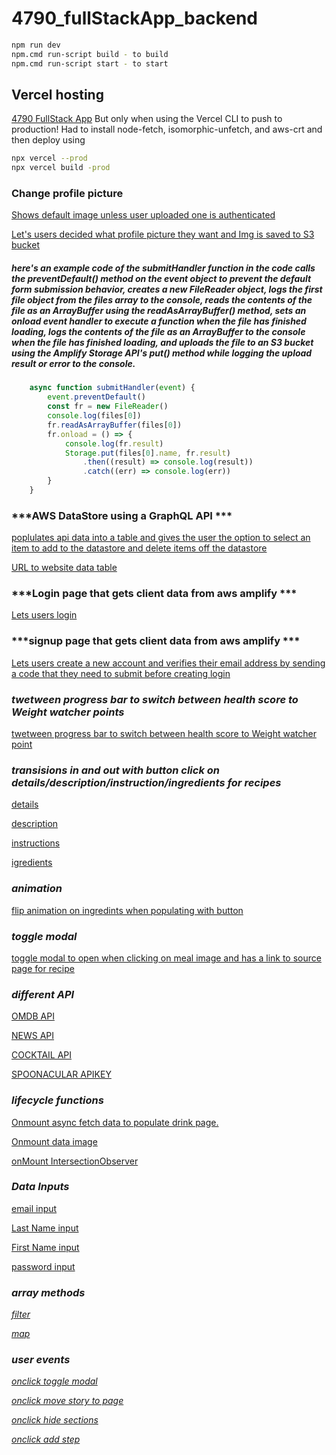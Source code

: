 # 4790_fullStackApp_backend
```bash
npm run dev
npm.cmd run-script build - to build 
npm.cmd run-script start - to start
```
## Vercel hosting 
[4790 FullStack App](https://4790-fullstack-app.vercel.app) But only when using the Vercel CLI to push to production!  Had to install node-fetch, isomorphic-unfetch, and aws-crt and then deploy using 
```bash
npx vercel --prod
npx vercel build -prod
```
### Change profile picture 
[Shows default image unless user uploaded one is authenticated](https://vscode.dev/github/fanko89/4790_fullstack_app/blob/202014d05e7487f8d52500c09cdfaea622c42068/src/lib/components/header/Header.svelte#L21)
 
[Let's users decided what profile picture they want and Img is saved to S3 bucket](https://vscode.dev/github/fanko89/4790_fullstack_app/blob/cf52613834d8058e16244eb16d305763aed7ebc2/src/routes/upload/+page.svelte#L12-L13) 
##### here's an example code of the submitHandler function in the code calls the preventDefault() method on the event object to prevent the default form submission behavior, creates a new FileReader object, logs the first file object from the files array to the console, reads the contents of the file as an ArrayBuffer using the readAsArrayBuffer() method, sets an onload event handler to execute a function when the file has finished loading, logs the contents of the file as an ArrayBuffer to the console when the file has finished loading, and uploads the file to an S3 bucket using the Amplify Storage API's put() method while logging the upload result or error to the console.
```javascript
	async function submitHandler(event) {
		event.preventDefault()
		const fr = new FileReader()
		console.log(files[0])
		fr.readAsArrayBuffer(files[0])
		fr.onload = () => {
			console.log(fr.result)
			Storage.put(files[0].name, fr.result)
				.then((result) => console.log(result))
				.catch((err) => console.log(err))
		}
	}
```


### ***AWS DataStore using a GraphQL API ***

[poplulates api data into a table and gives the user the option to select an item to add to the datastore and delete items off the datastore ](https://vscode.dev/github/fanko89/4790_fullstack_app/src/routes/items/seed/+page.svelte#L1) 


[URL to website data table](https://4790-fullstack-app.vercel.app/items/seed)

### ***Login page that gets client data from aws amplify ***

[Lets users login](https://vscode.dev/github/fanko89/4790_fullstack_app/src/routes/auth/login/+page.svelte#L1)

### ***signup page that gets client data from aws amplify ***

[Lets users create a new account and verifies their email address by sending a code that they need to submit before creating login](https://vscode.dev/github/fanko89/4790_fullstack_app/src/routes/auth/signup/+page.svelte#L1)

### ***twetween progress bar to switch between health score to Weight watcher points***

[twetween progress bar to switch between health score to Weight watcher point](https://vscode.dev/github/fanko89/3790_rich_internet_application_development_svelte/src/routes/dashboard/+page.svelte#L149)

### ***transisions in and out with button click on details/description/instruction/ingredients for recipes***

[details](https://vscode.dev/github/fanko89/3790_rich_internet_application_development_svelte/src/routes/dashboard/+page.svelte#L164)

[description](https://vscode.dev/github/fanko89/3790_rich_internet_application_development_svelte/src/routes/dashboard/+page.svelte#L165)

[instructions](https://vscode.dev/github/fanko89/3790_rich_internet_application_development_svelte/src/routes/dashboard/+page.svelte#L166)

[igredients](https://vscode.dev/github/fanko89/3790_rich_internet_application_development_svelte/src/routes/dashboard/+page.svelte#L167)


### ***animation***

[flip animation on ingredints when populating with button](https://vscode.dev/github/fanko89/3790_rich_internet_application_development_svelte/src/routes/dashboard/+page.svelte#L195)

### ***toggle modal***

[toggle modal to open when clicking on meal image and has a link to source page for recipe](https://vscode.dev/github/fanko89/3790_rich_internet_application_development_svelte/src/routes/dashboard/+page.svelte#L118)

### ***different API***

[OMDB API](https://www.omdbapi.com/)

[NEWS API](https://newsapi.org/)

[COCKTAIL API](https://www.thecocktaildb.com)

[SPOONACULAR APIKEY](https://spoonacular.com/food-api)

### ***lifecycle functions***

[Onmount async fetch data to populate drink page.](https://vscode.dev/github/fanko89/3790_rich_internet_application_development_svelte/src/routes/drink/+page.svelte#L10)

[Onmount data image](https://vscode.dev/github/fanko89/3790_rich_internet_application_development_svelte/blob/f1e7d93c5406015ba8d5018e2b7d72728ca7ded6/src/lib/components/Image/Image.svelte#L10)

[onMount IntersectionObserver](https://vscode.dev/github/fanko89/3790_rich_internet_application_development_svelte/blob/f1e7d93c5406015ba8d5018e2b7d72728ca7ded6/src/lib/components/Image/IntersectionObserver.svelte#L13)


### ***Data Inputs***

[email input](https://vscode.dev/github/fanko89/3790_rich_internet_application_development_svelte/blob/f1e7d93c5406015ba8d5018e2b7d72728ca7ded6/src/routes/auth/signup/+page.svelte#L32)

[Last Name input](https://vscode.dev/github/fanko89/3790_rich_internet_application_development_svelte/blob/f1e7d93c5406015ba8d5018e2b7d72728ca7ded6/src/routes/auth/signup/+page.svelte#L63)

[First Name input](https://vscode.dev/github/fanko89/3790_rich_internet_application_development_svelte/blob/f1e7d93c5406015ba8d5018e2b7d72728ca7ded6/src/routes/auth/signup/+page.svelte#L51)

[password input](https://vscode.dev/github/fanko89/3790_rich_internet_application_development_svelte/blob/f1e7d93c5406015ba8d5018e2b7d72728ca7ded6/src/routes/auth/signup/+page.svelte#L41)

### ***array methods***

[_filter_](https://vscode.dev/github/fanko89/3790_rich_internet_application_development_svelte/blob/f1e7d93c5406015ba8d5018e2b7d72728ca7ded6/src/routes/api/movie/+server.js#L45)

[_map_](https://vscode.dev/github/fanko89/3790_rich_internet_application_development_svelte/blob/f1e7d93c5406015ba8d5018e2b7d72728ca7ded6/src/routes/avatars/+page.js#L5)

### ***user events***

[_onclick toggle modal_](https://vscode.dev/github/fanko89/3790_rich_internet_application_development_svelte/blob/f1e7d93c5406015ba8d5018e2b7d72728ca7ded6/src/lib/components/MovieModal/MovieModal.svelte#L15)

[_onclick move story to page_](https://vscode.dev/github/fanko89/3790_rich_internet_application_development_svelte/blob/f1e7d93c5406015ba8d5018e2b7d72728ca7ded6/src/routes/aggregator/+page.svelte#L30)

[_onclick hide sections_](https://vscode.dev/github/fanko89/3790_rich_internet_application_development_svelte/blob/f1e7d93c5406015ba8d5018e2b7d72728ca7ded6/src/routes/dashboard/+page.svelte#L134)

[_onclick add step_](https://vscode.dev/github/fanko89/3790_rich_internet_application_development_svelte/blob/f1e7d93c5406015ba8d5018e2b7d72728ca7ded6/src/routes/dashboard/+page.svelte#L165)

